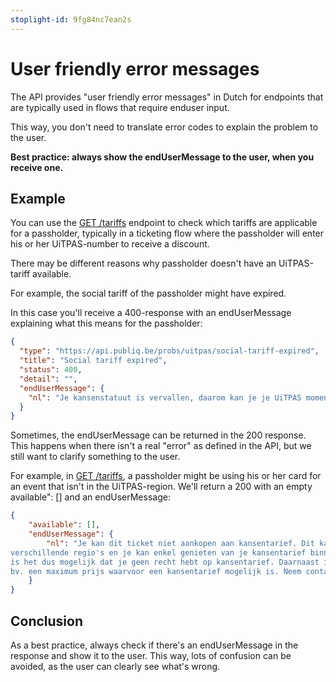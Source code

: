 ```yaml
---
stoplight-id: 9fg84nc7ean2s
---
```


# User friendly error messages

The API provides "user friendly error messages" in Dutch for endpoints that are typically used in flows that require enduser input.

This way, you don't need to translate error codes to explain the problem to the user.

**Best practice: always show the endUserMessage to the user, when you receive one.**

## Example

You can use the [GET /tariffs](/reference/uitpas.json/paths/~1tariffs/get) endpoint to check which tariffs are applicable for a passholder, typically in a ticketing flow where the passholder will enter his or her UiTPAS-number to receive a discount.

There may be different reasons why passholder doesn't have an UiTPAS-tariff available.

For example, the social tariff of the passholder might have expired.

In this case you'll receive a 400-response with an endUserMessage explaining what this means for the passholder:

```json
{
  "type": "https://api.publiq.be/probs/uitpas/social-tariff-expired",
  "title": "Social tariff expired",
  "status": 400,
  "detail": "",
  "endUserMessage": {
    "nl": "Je kansenstatuut is vervallen, daarom kan je je UiTPAS momenteel niet gebruiken. Informeer of je dit statuut kan hernieuwen bij het UiTPAS-aankooppunt waar je jouw pas hebt gekocht."
  }
}

```

Sometimes, the endUserMessage can be returned in the 200 response. This happens when there isn't a real "error" as defined in the API, but we still want to clarify something to the user.

For example, in [GET /tariffs](/reference/uitpas.json/paths/~1tariffs/get), a passholder might be using his or her card for an event that isn't in the UiTPAS-region. We'll return a 200 with an empty available": [] and an endUserMessage:

```json
{
    "available": [],
    "endUserMessage": {
        "nl": "Je kan dit ticket niet aankopen aan kansentarief. Dit kan verschillende redenen hebben. UiTPAS is ingedeeld in 
verschillende regio's en je kan enkel genieten van je kansentarief binnen je UiTPAS-regio. Indien deze activiteit niet binnen je UiTPAS-regio wordt georganiseerd, 
is het dus mogelijk dat je geen recht hebt op kansentarief. Daarnaast is het mogelijk dat er binnen je UiTPAS-regio andere beperkingen zijn ingesteld, 
bv. een maximum prijs waarvoor een kansentarief mogelijk is. Neem contact op met je UiTPAS-regio om hierover meer informatie te krijgen."
    }
}
```

## Conclusion

As a best practice, always check if there's an endUserMessage in the response and show it to the user. This way, lots of confusion can be avoided, as the user can clearly see what's wrong.

